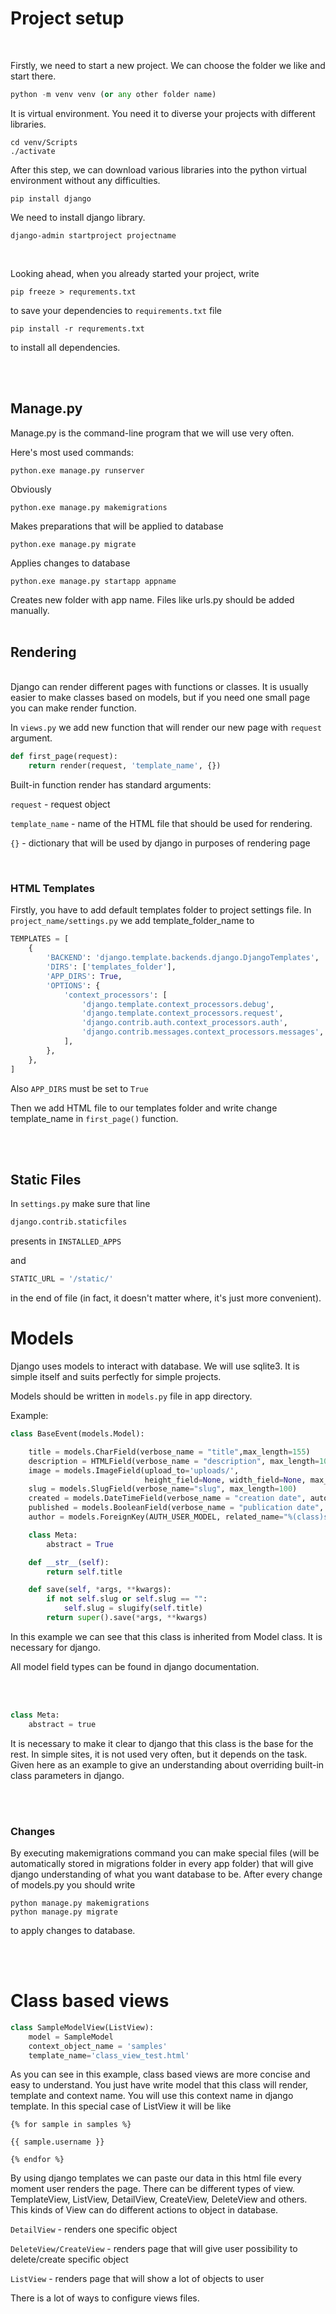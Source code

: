 # Project setup #

<br>

Firstly, we need to start a new project. We can choose the folder we like and start there. 


```Python
python -m venv venv (or any other folder name)
```

It is virtual environment. You need it to diverse your projects with different libraries.

```
cd venv/Scripts
./activate
```

After this step, we can download various libraries into the python virtual environment without any difficulties.

```
pip install django
```



We need to install django library.

```
django-admin startproject projectname
```
<br>

Looking ahead, when you already started your project, write
```
pip freeze > requrements.txt
```
to save your dependencies to ```requirements.txt``` file

```
pip install -r requrements.txt
```
to install all dependencies.

<br>
<br>

## Manage.py ##

Manage.py is the command-line program that we will use very often.

Here's most used commands:
```
python.exe manage.py runserver
```
Obviously
```
python.exe manage.py makemigrations
```
Makes preparations that will be applied to database
```
python.exe manage.py migrate
```
Applies changes to database
```
python.exe manage.py startapp appname
```
Creates new folder with app name. Files like urls.py should be added manually.
<br>
<br>

## Rendering
<br>
Django can render different pages with functions or classes. It is usually easier to make classes based on models, but if you need one small page you can make render function.

<br>

In ```views.py``` we add new function that will render our new page with ```request``` argument.

```Python
def first_page(request):
    return render(request, 'template_name', {})
```
Built-in function render has standard arguments: 

```request``` - request object

```template_name``` - name of the HTML file that should be used for rendering.

```{}``` - dictionary that will be used by django in purposes of rendering page

<br>

### HTML Templates

Firstly, you have to add default templates folder to project settings file. In ```project_name/settings.py``` we add template_folder_name to 



```Python
TEMPLATES = [
    {
        'BACKEND': 'django.template.backends.django.DjangoTemplates',
        'DIRS': ['templates_folder'],
        'APP_DIRS': True,
        'OPTIONS': {
            'context_processors': [
                'django.template.context_processors.debug',
                'django.template.context_processors.request',
                'django.contrib.auth.context_processors.auth',
                'django.contrib.messages.context_processors.messages',
            ],
        },
    },
]
```
Also ```APP_DIRS``` must be set to ```True```

Then we add HTML file to our templates folder and write change template_name in ```first_page()``` function.


<br>
<br>

## Static Files

In ```settings.py``` make sure that line
```Python
django.contrib.staticfiles
``` 
presents in ```INSTALLED_APPS```

and 
```Python
STATIC_URL = '/static/'
```
in the end of file (in fact, it doesn't matter where, it's just more convenient).


# Models

Django uses models to interact with database.
We will use sqlite3. It is simple itself and suits perfectly for simple projects.

Models should be written in ```models.py``` file in app directory. 

Example:
 
```Python
class BaseEvent(models.Model):

    title = models.CharField(verbose_name = "title",max_length=155)
    description = HTMLField(verbose_name = "description", max_length=1000, blank=True, null=True)
    image = models.ImageField(upload_to='uploads/',
                              height_field=None, width_field=None, max_length=100)
    slug = models.SlugField(verbose_name="slug", max_length=100)
    created = models.DateTimeField(verbose_name = "creation date", auto_now_add=True)
    published = models.BooleanField(verbose_name = "publication date", )
    author = models.ForeignKey(AUTH_USER_MODEL, related_name="%(class)s_related", on_delete=models.DO_NOTHING)

    class Meta:
        abstract = True

    def __str__(self):
        return self.title

    def save(self, *args, **kwargs):
        if not self.slug or self.slug == "":
            self.slug = slugify(self.title)
        return super().save(*args, **kwargs)
```

In this example we can see that this class is inherited from Model class. It is necessary for django.

All model field types can be found in django documentation.


<br>
<br>

```Python
class Meta:
    abstract = true
```
It is necessary to make it clear to django that this class is the base for the rest. In simple sites, it is not used very often, but it depends on the task.
Given here as an example to give an understanding about overriding built-in class parameters in django.



<br>
<br>

### Changes

By executing makemigrations command you can make special files (will be automatically  stored in migrations folder in every app folder) that will give django understanding of what you want database to be. After every change of models.py you should write
```
python manage.py makemigrations
python manage.py migrate
```
to apply changes to database.

<br>
<br>

# Class based views

```Python
class SampleModelView(ListView):
    model = SampleModel
    context_object_name = 'samples'
    template_name='class_view_test.html'
```

As you can see in this example, class based views are more concise and easy to understand. You just have write model that this class will render, template and context name. You will use this context name in django template. In this special case of ListView it will be like
```Django
{% for sample in samples %}

{{ sample.username }}

{% endfor %}
```

By using django templates we can paste our data in this html file every moment user renders the page. 
There can be different types of view. TemplateView, ListView, DetailView, CreateView, DeleteView and others. This kinds of View can do different actions to object in database.

```DetailView``` - renders one specific object

```DeleteView/CreateView``` - renders page that will give user possibility to delete/create specific object

```ListView``` - renders page that will show a lot of objects to user

There is a lot of ways to configure views files. 